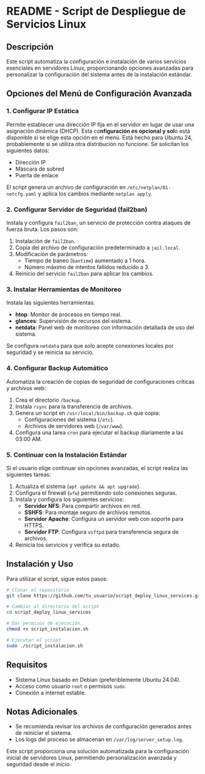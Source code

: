 # README - Script de Despliegue de Servicios Linux

## Descripción

Este script automatiza la configuración e instalación de varios servicios esenciales en servidores Linux, proporcionando opciones avanzadas para personalizar la configuración del sistema antes de la instalación estándar.

## Opciones del Menú de Configuración Avanzada

### 1. Configurar IP Estática

Permite establecer una dirección IP fija en el servidor en lugar de usar una asignación dinámica (DHCP). Esta co**nfiguración es opcional y sol**o está disponible si se elige esta opción en el menú. Está hecho para Ubuntu 24, probablemente si se utiliza otra distribución no funcione. Se solicitan los siguientes datos:

- Dirección IP
- Máscara de subred
- Puerta de enlace

El script genera un archivo de configuración en `/etc/netplan/01-netcfg.yaml` y aplica los cambios mediante `netplan apply`.

### 2. Configurar Servidor de Seguridad (fail2ban)

Instala y configura `fail2ban`, un servicio de protección contra ataques de fuerza bruta. Los pasos son:

1. Instalación de `fail2ban`.
2. Copia del archivo de configuración predeterminado a `jail.local`.
3. Modificación de parámetros:
   - Tiempo de baneo (`bantime`) aumentado a 1 hora.
   - Número máximo de intentos fallidos reducido a 3.
4. Reinicio del servicio `fail2ban` para aplicar los cambios.

### 3. Instalar Herramientas de Monitoreo

Instala las siguientes herramientas:

- **htop**: Monitor de procesos en tiempo real.
- **glances**: Supervisión de recursos del sistema.
- **netdata**: Panel web de monitoreo con información detallada de uso del sistema.

Se configura `netdata` para que solo acepte conexiones locales por seguridad y se reinicia su servicio.

### 4. Configurar Backup Automático

Automatiza la creación de copias de seguridad de configuraciones críticas y archivos web:

1. Crea el directorio `/backup`.
2. Instala `rsync` para la transferencia de archivos.
3. Genera un script en `/usr/local/bin/backup.sh` que copia:
   - Configuraciones del sistema (`/etc`).
   - Archivos de servidores web (`/var/www`).
4. Configura una tarea `cron` para ejecutar el backup diariamente a las 03:00 AM.

### 5. Continuar con la Instalación Estándar

Si el usuario elige continuar sin opciones avanzadas, el script realiza las siguientes tareas:

1. Actualiza el sistema (`apt update && apt upgrade`).
2. Configura el firewall (`ufw`) permitiendo solo conexiones seguras.
3. Instala y configura los siguientes servicios:
   - **Servidor NFS**: Para compartir archivos en red.
   - **SSHFS**: Para montaje seguro de archivos remotos.
   - **Servidor Apache**: Configura un servidor web con soporte para HTTPS.
   - **Servidor FTP**: Configura `vsftpd` para transferencia segura de archivos.
4. Reinicia los servicios y verifica su estado.

## Instalación y Uso

Para utilizar el script, sigue estos pasos:

```bash
# Clonar el repositorio
git clone https://github.com/tu_usuario/script_deploy_linux_services.git

# Cambiar al directorio del script
cd script_deploy_linux_services

# Dar permisos de ejecución
chmod +x script_instalacion.sh

# Ejecutar el script
sudo ./script_instalacion.sh
```

## Requisitos

- Sistema Linux basado en Debian (preferiblemente Ubuntu 24.04).
- Acceso como usuario `root` o permisos `sudo`.
- Conexión a internet estable.

## Notas Adicionales

- Se recomienda revisar los archivos de configuración generados antes de reiniciar el sistema.
- Los logs del proceso se almacenan en `/var/log/server_setup.log`.

Este script proporciona una solución automatizada para la configuración inicial de servidores Linux, permitiendo personalización avanzada y seguridad desde el inicio.

